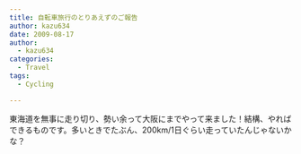 ```yaml
---
title: 自転車旅行のとりあえずのご報告
author: kazu634
date: 2009-08-17
author:
  - kazu634
categories:
  - Travel
tags:
  - Cycling 

---
```

<div class="section">
<p>
    東海道を無事に走り切り、勢い余って大阪にまでやって来ました！結構、やればできるものです。多いときでたぶん、200km/1日ぐらい走っていたんじゃないかな？
</p>
</div>
